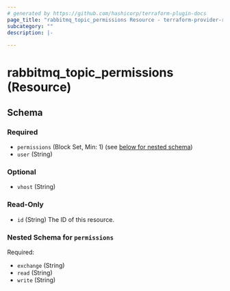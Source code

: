 ```yaml
---
# generated by https://github.com/hashicorp/terraform-plugin-docs
page_title: "rabbitmq_topic_permissions Resource - terraform-provider-rabbitmq"
subcategory: ""
description: |-
  
---
```


# rabbitmq_topic_permissions (Resource)





<!-- schema generated by tfplugindocs -->
## Schema

### Required

- `permissions` (Block Set, Min: 1) (see [below for nested schema](#nestedblock--permissions))
- `user` (String)

### Optional

- `vhost` (String)

### Read-Only

- `id` (String) The ID of this resource.

<a id="nestedblock--permissions"></a>
### Nested Schema for `permissions`

Required:

- `exchange` (String)
- `read` (String)
- `write` (String)
